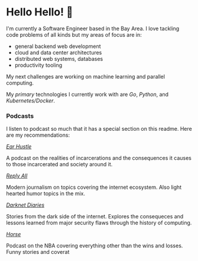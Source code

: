 # Hello Hello! 👋

I'm currently a Software Engineer based in the Bay Area. I love tackling code problems of all kinds but my areas of focus are in: 

- general backend web development
- cloud and data center architectures
- distributed web systems, databases
- productivity tooling

My next challenges are working on machine learning and parallel computing.

My _primary_ technologies I currently work with are *Go*, *Python*, and *Kubernetes/Docker*.


### Podcasts

I listen to podcast so much that it has a special section on this readme. Here are my recommendations:

[_Ear Hustle_](https://www.radiotopia.fm/podcasts/ear-hustle)

A podcast on the realities of incarcerations and the consequences it causes to those incarcerated and society around it.

[_Reply All_](https://gimletmedia.com/shows/reply-all)

Modern journalism on topics covering the internet ecosystem. Also light hearted humor topics in the mix.

[_Darknet Diaries_](https://darknetdiaries.com/)

Stories from the dark side of the internet. Explores the consequeces and lessons learned from major security flaws through the history of computing.

[_Horse_](https://www.horsehoops.com/)

Podcast on the NBA covering everything other than the wins and losses. Funny stories and coverat
